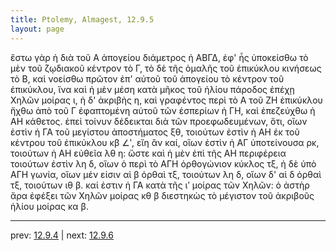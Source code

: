 ```yaml
---
title: Ptolemy, Almagest, 12.9.5
layout: page
---
```


ἔστω γὰρ ἡ διὰ τοῦ Α ἀπογείου διάμετρος ἡ ΑΒΓΔ, ἐφ' ἧς ὑποκείσθω τὸ μὲν τοῦ ζῳδιακοῦ κέντρον τὸ Γ, τὸ δὲ τῆς ὁμαλῆς τοῦ ἐπικύκλου κινήσεως τὸ Β, καὶ νοείσθω πρῶτον ἐπ' αὐτοῦ τοῦ ἀπογείου τὸ κέντρον τοῦ ἐπικύκλου, ἵνα καὶ ἡ μὲν μέση κατὰ μῆκος τοῦ ἡλίου πάροδος ἐπέχῃ Χηλῶν μοίρας ι, ἡ δ' ἀκριβὴς η, καὶ γραφέντος περὶ τὸ Α τοῦ ΖΗ ἐπικύκλου ἤχθω ἀπὸ τοῦ Γ ἐφαπτομένη αὐτοῦ τῶν ἑσπερίων ἡ ΓΗ, καὶ ἐπεζεύχθω ἡ ΑΗ κάθετος. ἐπεὶ τοίνυν δέδεικται διὰ τῶν προεφωδευμένων, ὅτι, οἵων ἐστὶν ἡ ΓΑ τοῦ μεγίστου ἀποστήματος ξθ, τοιούτων ἐστὶν ἡ ΑΗ ἐκ τοῦ κέντρου τοῦ ἐπικύκλου κβ ∠ʹ, εἴη ἂν καί, οἵων ἐστὶν ἡ ΑΓ ὑποτείνουσα ρκ, τοιούτων ἡ ΑΗ εὐθεῖα λθ η: ὥστε καὶ ἡ μὲν ἐπὶ τῆς ΑΗ περιφέρεια τοιούτων ἐστὶν λη δ, οἵων ὁ περὶ τὸ ΑΓΗ ὀρθογώνιον κύκλος τξ, ἡ δὲ ὑπὸ ΑΓΗ γωνία, οἵων μέν εἰσιν αἱ β ὀρθαὶ τξ, τοιούτων λη δ, οἵων δ' αἱ δ ὀρθαὶ τξ, τοιούτων ιθ β. καί ἐστιν ἡ ΓΑ κατὰ τῆς ιʹ μοίρας τῶν Χηλῶν: ὁ ἀστὴρ ἄρα ἐφέξει τῶν Χηλῶν μοίρας κθ β διεστηκὼς τὸ μέγιστον τοῦ ἀκριβοῦς ἡλίου μοίρας κα β. 

---

prev: [12.9.4](../12.9.4/) | next: [12.9.6](../12.9.6/)

